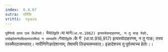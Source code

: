 ```yaml
---
index:  6.4.67
sutra:  एर्लिङि
vritti:  nyasa
---
```


`पूर्वेणेत्त्वे प्राप्त एत्वं विधीयते। `मेयात्` इति। `मा माने` (धा.पा.1062) इत्यस्येदम्दाहरणम्, न तु माङ् मेङोः, तयोर्ह्यात्मनेपदित्वात्परस्मैपदं न सम्भवति। `गेयात्` इति। `कै गै` (धा.पा.916,917) इत्यस्योदाहरणम्, न तु गाङः; तस्य परस्मैपदासम्भवात्। नापीणिगिङादेशानाम्; तेषामपि लिङ्यसम्भवात्। इङादेशस्य तु पूर्वस्माच्च हेतोः।।

